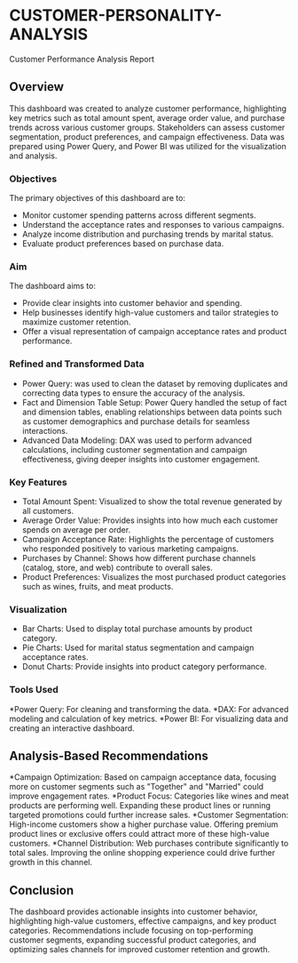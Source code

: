 # CUSTOMER-PERSONALITY-ANALYSIS
Customer Performance Analysis Report

## Overview
This dashboard was created to analyze customer performance, highlighting key metrics such as total amount spent, average order value, and purchase trends across various customer groups. Stakeholders can assess customer segmentation, product preferences, and campaign effectiveness. Data was prepared using Power Query, and Power BI was utilized for the visualization and analysis.

### Objectives
The primary objectives of this dashboard are to:

* Monitor customer spending patterns across different segments.
* Understand the acceptance rates and responses to various campaigns.
* Analyze income distribution and purchasing trends by marital status.
* Evaluate product preferences based on purchase data.
### Aim
The dashboard aims to:

* Provide clear insights into customer behavior and spending.
* Help businesses identify high-value customers and tailor strategies to maximize customer retention.
* Offer a visual representation of campaign acceptance rates and product performance.
### Refined and Transformed Data
* Power Query: was used to clean the dataset by removing duplicates and correcting data types to ensure the accuracy of the analysis.
* Fact and Dimension Table Setup: Power Query handled the setup of fact and dimension tables, enabling relationships between data points such as customer demographics and purchase details for seamless interactions.
* Advanced Data Modeling: DAX was used to perform advanced calculations, including customer segmentation and campaign effectiveness, giving deeper insights into customer engagement.
### Key Features
* Total Amount Spent: Visualized to show the total revenue generated by all customers.
* Average Order Value: Provides insights into how much each customer spends on average per order.
* Campaign Acceptance Rate: Highlights the percentage of customers who responded positively to various marketing campaigns.
* Purchases by Channel: Shows how different purchase channels (catalog, store, and web) contribute to overall sales.
* Product Preferences: Visualizes the most purchased product categories such as wines, fruits, and meat products.
### Visualization
* Bar Charts: Used to display total purchase amounts by product category.
* Pie Charts: Used for marital status segmentation and campaign acceptance rates.
* Donut Charts: Provide insights into product category performance.
### Tools Used
*Power Query: For cleaning and transforming the data.
*DAX: For advanced modeling and calculation of key metrics.
*Power BI: For visualizing data and creating an interactive dashboard.
## Analysis-Based Recommendations
*Campaign Optimization: Based on campaign acceptance data, focusing more on customer segments such as "Together" and "Married" could improve engagement rates.
*Product Focus: Categories like wines and meat products are performing well. Expanding these product lines or running targeted promotions could further increase sales.
*Customer Segmentation: High-income customers show a higher purchase value. Offering premium product lines or exclusive offers could attract more of these high-value customers.
*Channel Distribution: Web purchases contribute significantly to total sales. Improving the online shopping experience could drive further growth in this channel.
## Conclusion
The dashboard provides actionable insights into customer behavior, highlighting high-value customers, effective campaigns, and key product categories. Recommendations include focusing on top-performing customer segments, expanding successful product categories, and optimizing sales channels for improved customer retention and growth.

